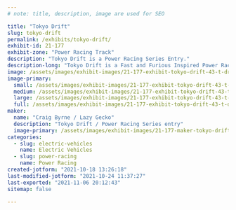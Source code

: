 ```yaml
---
# note: title, description, image are used for SEO

title: "Tokyo Drift"
slug: tokyo-drift
permalink: /exhibits/tokyo-drift/
exhibit-id: 21-177
exhibit-zone: "Power Racing Track"
description: "Tokyo Drift is a Power Racing Series Entry."
description-long: "Tokyo Drift is a Fast and Furious Inspired Power Racing Series entry that showcases recycling EV car batteries, off the shelf parts, and basic fabrication practices to build a fun PRS racer."
image: /assets/images/exhibit-images/21-177-exhibit-tokyo-drift-43-t-drift-1706-large.png
image-primary: 
  small: /assets/images/exhibit-images/21-177-exhibit-tokyo-drift-43-t-drift-1706-small.png
  medium: /assets/images/exhibit-images/21-177-exhibit-tokyo-drift-43-t-drift-1706-medium.png
  large: /assets/images/exhibit-images/21-177-exhibit-tokyo-drift-43-t-drift-1706-large.png
  full: /assets/images/exhibit-images/21-177-exhibit-tokyo-drift-43-t-drift-1706-full.png
maker: 
  name: "Craig Byrne / Lazy Gecko"
  description: "Tokyo Drift / Power Racing Series entry"
  image-primary: /assets/images/exhibit-images/21-177-maker-tokyo-drift-t-drift-medium.png
categories: 
  - slug: electric-vehicles
    name: Electric Vehicles
  - slug: power-racing
    name: Power Racing
created-jotform: "2021-10-18 13:26:18"
last-modified-jotform: "2021-10-24 11:37:27"
last-exported: "2021-11-06 20:12:43"
sitemap: false

---
```

